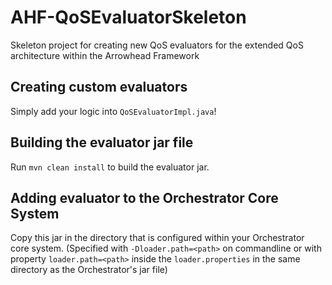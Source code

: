 # AHF-QoSEvaluatorSkeleton
Skeleton project for creating new QoS evaluators for the extended QoS architecture within the Arrowhead Framework

## Creating custom evaluators

Simply add your logic into `QoSEvaluatorImpl.java`!

## Building the evaluator jar file

Run `mvn clean install` to build the evaluator jar.

## Adding evaluator to the Orchestrator Core System

Copy this jar in the directory that is configured within your Orchestrator core system. (Specified with `-Dloader.path=<path>` on commandline or with property `loader.path=<path>` inside the `loader.properties` in the same directory as the Orchestrator's jar file)
